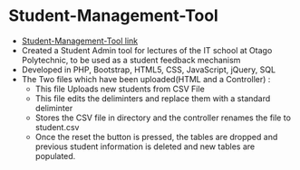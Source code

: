 # Student-Management-Tool 
-   <a href="http://kate.ict.op.ac.nz/~warnaa1/Projects/SMT/">Student-Management-Tool link</a> 
-	Created a Student Admin tool for lectures of the IT school at Otago Polytechnic, to be used as a student feedback mechanism
-	Developed in PHP, Bootstrap, HTML5, CSS, JavaScript, jQuery, SQL
-   The Two files which have been uploaded(HTML and a Controller) :
    - This file Uploads new students from CSV File
    - This file edits the deliminters and replace them with a standard deliminter
    - Stores the CSV file in directory and the controller renames the file to student.csv
    - Once the reset the button is pressed, the tables are dropped and previous student information is deleted and new tables are populated.
